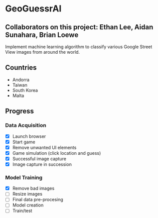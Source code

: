 # GeoGuessrAI
## Collaborators on this project: Ethan Lee, Aidan Sunahara, Brian Loewe

Implement machine learning algorithm to classify various Google Street View images from around the world.

## Countries
- Andorra
- Taiwan
- South Korea
- Malta

## Progress
### Data Acquisition

- [x] Launch browser
- [x] Start game
- [x] Remove unwanted UI elements
- [x] Game simulation (click location and guess)
- [x] Successful image capture
- [x] Image capture in succession

### Model Training
- [x] Remove bad images
- [ ] Resize images
- [ ] Final data pre-procesing
- [ ] Model creation
- [ ] Train/test
